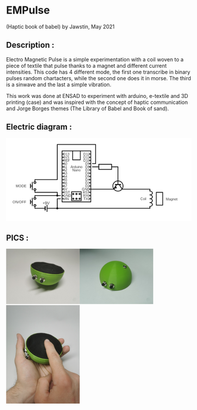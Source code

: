 
# EMPulse 
(Haptic book of babel)
by Jawstin, May 2021

## Description :
Electro Magnetic Pulse is a simple experimentation with a coil woven to a piece of textile that pulse thanks to a magnet and different current intensities. This code has 4 different mode, the first one transcribe in binary pulses random chartacters, while the second one does it in morse. The third is a sinwave and the last a simple vibration.

This work was done at ENSAD to experiment with arduino, e-textile and 3D printing (case) and was inspired with the concept of haptic communication and Jorge Borges themes (The Library of Babel and Book of sand).

## Electric diagram :
<img src="img/EMPULSE_circuit.png" width="580">

## PICS :
<img src="img/emp01.jpg" width="200"><img src="img/emp02.jpg" width="200"><img src="img/emp03.jpg" width="200">
